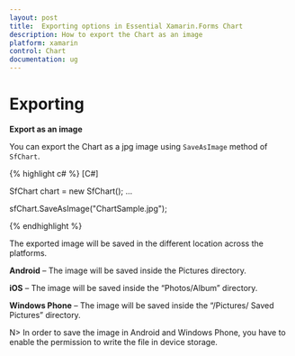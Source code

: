 ```yaml
---
layout: post
title:  Exporting options in Essential Xamarin.Forms Chart 
description: How to export the Chart as an image
platform: xamarin
control: Chart
documentation: ug
---
```


# Exporting

**Export as an image**

You can export the Chart as a jpg image using `SaveAsImage` method of `SfChart`.

{% highlight c# %}
[C#]

SfChart chart = new SfChart();
...

sfChart.SaveAsImage("ChartSample.jpg");

{% endhighlight %}

The exported image will be saved in the different location across the platforms.

**Android** – The image will be saved inside the Pictures directory.

**iOS** – The image will be saved inside the “Photos/Album” directory.

**Windows Phone** – The image will be saved inside the “/Pictures/ Saved Pictures” directory.

N> In order to save the image in Android and Windows Phone, you have to enable the permission to write the file in device storage.